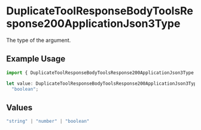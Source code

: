 # DuplicateToolResponseBodyToolsResponse200ApplicationJson3Type

The type of the argument.

## Example Usage

```typescript
import { DuplicateToolResponseBodyToolsResponse200ApplicationJson3Type } from "@orq-ai/node/models/operations";

let value: DuplicateToolResponseBodyToolsResponse200ApplicationJson3Type =
  "boolean";
```

## Values

```typescript
"string" | "number" | "boolean"
```
